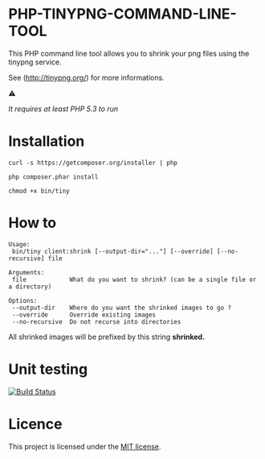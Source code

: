 PHP-TINYPNG-COMMAND-LINE-TOOL
=============================

This PHP command line tool allows you to shrink your png files using the 
tinypng service.

See (http://tinypng.org/) for more informations.

:warning: 


*It requires at least PHP 5.3 to run*

Installation
============

``` 
curl -s https://getcomposer.org/installer | php

php composer.phar install

chmod +x bin/tiny
``` 

How to
======

``` 
Usage:
 bin/tiny client:shrink [--output-dir="..."] [--override] [--no-recursive] file

Arguments:
 file            What do you want to shrink? (can be a single file or a directory)

Options:
 --output-dir    Where do you want the shrinked images to go ?
 --override      Override existing images
 --no-recursive  Do not recurse into directories

``` 

All shrinked images will be prefixed by this string **shrinked.**

Unit testing
============

[![Build Status](https://secure.travis-ci.org/nlegoff/tiny-client.png?branch=master)](http://travis-ci.org/nlegoff/tiny-client)

Licence
=======

This project is licensed under the [MIT license](http://opensource.org/licenses/MIT).
